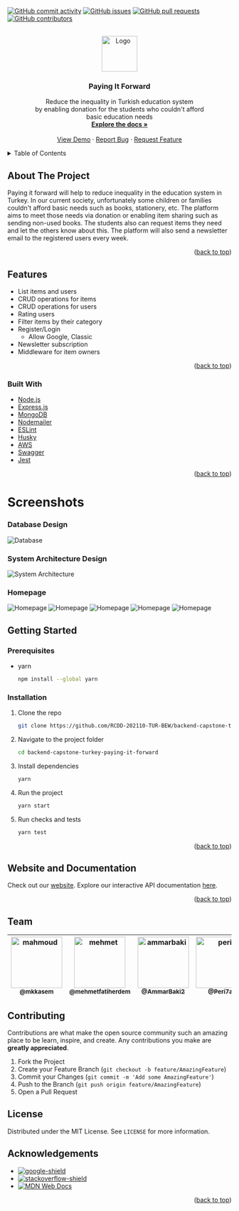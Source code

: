 <div id="top"></div>

[![GitHub commit activity][commit-shield]][commit-url]
[![GitHub issues][issues-shield]][issues-url]
[![GitHub pull requests][pr-shield]][pr-url]
[![GitHub contributors][contributor-shield]][contributor-url]

<!-- PROJECT LOGO -->
<br />
<div align="center">
  <a href="https://github.com/RCDD-202110-TUR-BEW/backend-capstone-turkey-paying-it-forward">
    <img src="src/assets/logo.jpg" alt="Logo" width="80" height="80">
  </a>

  <h3 align="center">Paying It Forward</h3>

  <p align="center">
    Reduce the inequality in Turkish education system <br />
    by enabling donation for the students who couldn't afford <br />
        basic education needs
    <br />
    <a href="#getting-started"><strong>Explore the docs »</strong></a>
    <br />
    <br />
    <a href="https://payingitforward.re-coded.com/">View Demo</a>
    ·
    <a href="https://github.com/RCDD-202110-TUR-BEW/backend-capstone-turkey-paying-it-forward/issues">Report Bug</a>
    ·
    <a href="https://github.com/RCDD-202110-TUR-BEW/backend-capstone-turkey-paying-it-forward/issues">Request Feature</a>
  </p>
</div>

<!-- TABLE OF CONTENTS -->
<details>
  <summary>Table of Contents</summary>
  <ol>
    <li>
      <a href="#about-the-project">About The Project</a>
      <ul>
      <li><a href="#features">Features</a></li>
        <li><a href="#built-with">Built With</a></li>
        <li><a href="#Screenshots">Screenshots</a></li>
      </ul>
    </li>
    <li>
      <a href="#getting-started">Getting Started</a>
      <ul>
        <li><a href="#prerequisites">Prerequisites</a></li>
        <li><a href="#installation">Installation</a></li>
      </ul>
    </li>
    <li><a href="#team">Team</a></li>
    <li><a href="#documentation">Documentation</a></li>
    <li><a href="#contributing">Contributing</a></li>
    <li><a href="#license">License</a></li>
    <li><a href="#acknowledgments">Acknowledgments</a></li>
  </ol>
</details>

<!-- ABOUT THE PROJECT -->

## About The Project

Paying it forward will help to reduce inequality in the education system in Turkey. In our current society, unfortunately some children or families couldn't afford basic needs such as books, stationery, etc. The platform aims to meet those needs via donation or enabling item sharing such as sending non-used books. The students also can request items they need and let the others know about this. The platform will also send a newsletter email to the registered users every week.

<p align="right">(<a href="#top">back to top</a>)</p>

## Features

- List items and users
- CRUD operations for items
- CRUD operations for users
- Rating users
- Filter items by their category
- Register/Login
  - Allow Google, Classic
- Newsletter subscription
- Middleware for item owners

<p align="right">(<a href="#top">back to top</a>)</p>

### Built With

- [Node.js](https://nodejs.org/en/)
- [Express.js](https://expressjs.com/)
- [MongoDB](https://www.mongodb.com/)
- [Nodemailer](https://nodemailer.com/about/)
- [ESLint](https://eslint.org/)
- [Husky](https://github.com/typicode/husky)
- [AWS](https://aws.amazon.com/)
- [Swagger](https://swagger.io/)
- [Jest](https://jestjs.io/)

<p align="right">(<a href="#top">back to top</a>)</p>

# Screenshots

### Database Design

![Database](src/assets/database.png)

### System Architecture Design

![System Architecture](src/assets/system.png)

### Homepage

![Homepage](src/assets/frontend1.png)
![Homepage](src/assets/frontend2.png)
![Homepage](src/assets/frontend3.png)
![Homepage](src/assets/frontend4.png)
![Homepage](src/assets/frontend5.png)

<!-- GETTING STARTED -->

## Getting Started

### Prerequisites

- yarn
  ```sh
  npm install --global yarn
  ```

### Installation

1. Clone the repo
   ```sh
   git clone https://github.com/RCDD-202110-TUR-BEW/backend-capstone-turkey-paying-it-forward.git
   ```
2. Navigate to the project folder

   ```sh
   cd backend-capstone-turkey-paying-it-forward
   ```

3. Install dependencies
   ```sh
   yarn
   ```
4. Run the project
   ```sh
   yarn start
   ```
5. Run checks and tests
   ```sh
   yarn test
   ```

<p align="right">(<a href="#top">back to top</a>)</p>

<!-- Documentation -->

## Website and Documentation

Check out our [website](https://payingitforward.re-coded.com). Explore our interactive API documentation [here](https://payingitforward.re-coded.com/api/docs/).

<p align="right">(<a href="#top">back to top</a>)</p>

## Team

| [<img alt="mahmoud" src="https://avatars.githubusercontent.com/u/75897874?v=4" width="115"><br><sub>@mkkasem</sub>](https://github.com/mkkasem) | [<img alt="mehmet" src="https://avatars.githubusercontent.com/u/81032958?v=4" width="115"><br><sub>@mehmetfatiherdem</sub>](https://github.com/mehmetfatiherdem) | [<img alt="ammarbaki" src="https://avatars.githubusercontent.com/u/90856251?v=4" width="115"><br><sub>@AmmarBaki2</sub>](https://github.com/AmmarBaki2) | [<img alt="peri" src="https://avatars.githubusercontent.com/u/91065358?v=4" width="115"><br><sub>@Peri7at</sub>](https://github.com/Peri7at) | [<img alt="ammar" src="https://avatars.githubusercontent.com/u/35445761?v=4" width="115"><br><sub>@Ammar-64</sub>](https://github.com/Ammar-64) | [<img alt="shrreya" src="https://avatars.githubusercontent.com/u/9050664?v=4" width="115"><br><sub>@Shrreya</sub>](https://github.com/Shrreya) |
| :---------------------------------------------------------------------------------------------------------------------------------------------: | :--------------------------------------------------------------------------------------------------------------------------------------------------------------: | :-----------------------------------------------------------------------------------------------------------------------------------------------------: | :------------------------------------------------------------------------------------------------------------------------------------------: | :---------------------------------------------------------------------------------------------------------------------------------------------: | :--------------------------------------------------------------------------------------------------------------------------------------------: |

<!-- ROADMAP -->
<!-- CONTRIBUTING -->

## Contributing

Contributions are what make the open source community such an amazing place to be learn, inspire, and create. Any contributions you make are **greatly appreciated**.

1. Fork the Project
2. Create your Feature Branch (`git checkout -b feature/AmazingFeature`)
3. Commit your Changes (`git commit -m 'Add some AmazingFeature'`)
4. Push to the Branch (`git push origin feature/AmazingFeature`)
5. Open a Pull Request
<!-- LICENSE -->

## License

Distributed under the MIT License. See `LICENSE` for more information.

<!-- ACKNOWLEDGEMENTS -->

## Acknowledgements

- [![google-shield]][google-url]
- [![stackoverflow-shield]][stackoverflow-url]
- [![MDN Web Docs]][mdn-url]
  <!-- MARKDOWN LINKS & IMAGES -->
  <!-- https://www.markdownguide.org/basic-syntax/#reference-style-links -->
  [license-shield]: https://img.shields.io/github/license/RCDD-202110-TUR-BEW/backend-capstone-turkey-bursapediary.svg?style=flat-square
  [license-url]: https://github.com/RCDD-202110-TUR-BEW/backend-capstone-turkey-bursapediary/blob/master/LICENSE
  [freecodecamp-shield]: https://img.shields.io/badge/-freecodecamp-black?style=flat-square&logo=freecodecamp
  [freecodecamp-url]: https://www.freecodecamp.org/
  [google-shield]: https://img.shields.io/badge/google-4285F4?style=for-the-badge&logo=google&logoColor=white
  [google-url]: https://www.google.com/
  [stackoverflow-shield]: https://img.shields.io/badge/-stackoverflow-E34F26?style=for-the-badge&logo=stackoverflow&logoColor=white
  [stackoverflow-url]: https://www.stackoverflow.com/
  [html-shield]: https://img.shields.io/badge/-HTML5-E34F26?style=flat-square&logo=html5&logoColor=white
  [html-url]: https://en.wikipedia.org/wiki/HTML
  [css-shield]: https://img.shields.io/badge/-CSS3-1572B6?style=flat-square&logo=css3
  [css-url]: https://en.wikipedia.org/wiki/CSS
  [nodejs-shield]: https://img.shields.io/badge/-Nodejs-black?style=flat-square&logo=Node.js
  [nodejs-url]: https://nodejs.org/en/
  [react-shield]: https://img.shields.io/badge/-React-black?style=flat-square&logo=react
  [react-url]: https://reactjs.org/
  [mongodb-shield]: https://img.shields.io/badge/-MongoDB-black?style=flat-square&logo=mongodb
  [mongodb-url]: https://www.mongodb.com/
  [express-shield]: https://img.shields.io/badge/-express-black.svg?style=flat-square&logo=express
  [express-url]: https://expressjs.com/
  [graphql-shield]: https://img.shields.io/badge/-GraphQL-E10098?style=flat-square&logo=graphql
  [graphql-url]: https://graphql.org/
  [apollo-shield]: https://img.shields.io/badge/-Apollo%20GraphQL-311C87?style=flat-square&logo=apollo-graphql
  [apollo-url]: https://www.apollographql.com/
  [heroku-shield]: https://img.shields.io/badge/-Heroku-430098?style=flat-square&logo=heroku
  [heroku-url]: https://dashboard.heroku.com/
  [netlify-shield]: https://img.shields.io/badge/-netlify-black?style=flat-square&logo=netlify
  [netlify-url]: https://www.netlify.com/
  [git-shield]: https://img.shields.io/badge/-Git-black?style=flat-square&logo=git
  [git-url]: https://git-scm.com/
  [github-shield]: https://img.shields.io/badge/-GitHub-181717?style=flat-square&logo=github
  [github-url]: https://github.com/
  [linkedin-shield]: https://img.shields.io/badge/-linkedin-blue?style=flat-square&logo=Linkedin&logoColor=white
  [linkedin-url]: https://linkedin.com/

<p align="right">(<a href="#top">back to top</a>)</p>

<!-- MARKDOWN LINKS & IMAGES -->
<!-- https://www.markdownguide.org/basic-syntax/#reference-style-links -->

[commit-shield]: https://img.shields.io/github/commit-activity/m/RCDD-202110-TUR-BEW/backend-capstone-turkey-paying-it-forward?color=%233fa037&style=for-the-badge
[commit-url]: https://github.com/RCDD-202110-TUR-BEW/backend-capstone-turkey-paying-it-forward/graphs/commit-activity
[issues-shield]: https://img.shields.io/github/issues-raw/RCDD-202110-TUR-BEW/backend-capstone-turkey-paying-it-forward?color=%233fa037&style=for-the-badge
[issues-url]: https://github.com/RCDD-202110-TUR-BEW/backend-capstone-turkey-paying-it-forward/issues
[pr-shield]: https://img.shields.io/github/issues-pr/RCDD-202110-TUR-BEW/backend-capstone-turkey-paying-it-forward?color=%233fa037&style=for-the-badge
[pr-url]: https://github.com/RCDD-202110-TUR-BEW/backend-capstone-turkey-paying-it-forward/pulls
[contributor-shield]: https://img.shields.io/github/contributors/RCDD-202110-TUR-BEW/backend-capstone-turkey-paying-it-forward?color=%233fa037&style=for-the-badge
[contributor-url]: https://github.com/RCDD-202110-TUR-BEW/backend-capstone-turkey-paying-it-forward/graphs/contributors
[stackoverflow-shield]: https://img.shields.io/badge/-stackoverflow-E34F26?style=for-the-badge&logo=stackoverflow&logoColor=white
[stackoverflow-url]: https://www.stackoverflow.com/
[mdn web docs]: https://img.shields.io/badge/MDN_Web_Docs-black?style=for-the-badge&logo=mdnwebdocs&logoColor=white
[mdn-url]: https://developer.mozilla.org/en-US/
[npm]: https://img.shields.io/badge/NPM-%23000000.svg?style=for-the-badge&logo=npm&logoColor=white
[npm-url]: https://www.npmjs.com/
